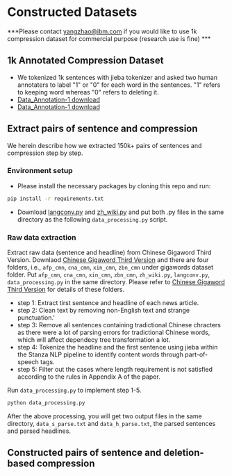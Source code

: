 # Constructed Datasets
***Please contact yangzhao@ibm.com if you would like to use 1k compression dataset for commercial purpose (research use is fine) ***
## 1k Annotated Compression Dataset 
 - We tokenized 1k sentences with jieba tokenizer and asked two human annotaters to label "1" or "0" for each word in the sentences. "1" refers to keeping word whereas "0" refers to deleting it.
 - [Data_Annotation-1 download](https://github.com/ExperimentCode/data/blob/main/data_annotation-1_1k.txt)
 - [Data_Annotation-1 download](https://github.com/ExperimentCode/data/blob/main/data_annotation-2_1k.txt)


## Extract pairs of sentence and compression

We herein describe how we extracted 150k+ pairs of sentences and compression step by step. 

### Environment setup
 - Please install the necessary packages by cloning this repo and run:

```bash
pip install -r requirements.txt 
```
 - Download [langconv.py](https://raw.githubusercontent.com/skydark/nstools/master/zhtools/langconv.py) and [zh_wiki.py](https://raw.githubusercontent.com/skydark/nstools/master/zhtools/zh_wiki.py) and put both .py files in the same directory as the following `data_processing.py` script.

### Raw data extraction
Extract raw data (sentence and headline) from Chinese Gigaword Third Version. Downlaod [Chinese Gigaword Third Version](https://catalog.ldc.upenn.edu/LDC2007T38) and there are four folders, i.e., ```afp_cmn```, ```cna_cmn```, ```xin_cmn```, ```zbn_cmn``` under gigawords dataset folder. Put ```afp_cmn```, ```cna_cmn```, ```xin_cmn```, ```zbn_cmn```, ```zh_wiki.py```, ```langconv.py```, ```data_processing.py``` in the same  directory. Please refer to [Chinese Gigaword Third Version](https://catalog.ldc.upenn.edu/LDC2007T38) for details of these folders. 
 - step 1: Extract tirst sentence and headline of each news article.
 - step 2: Clean text by removing non-English text and strange punctuation.'
 - step 3: Remove all sentences containing tradictional Chinese chracters as there were a lot of parsing errors for tradictional Chinese words, which will affect dependecy tree transformation a lot.
 - step 4: Tokenize the headline and the first sentence using jieba within the Stanza NLP pipeline to identify content words through part-of-speech tags.
 - step 5: Filter out the cases where length requirement is not satisfied according to the rules in Appendix A of the paper.

Run `data_processing.py` to implement step 1-5.
```bash
python data_processing.py 
```

After the above processing, you will get two output files in the same directory, ```data_s_parse.txt``` and ```data_h_parse.txt```, the parsed sentences and parsed headlines. 

## Constructed pairs of sentence and deletion-based compression




